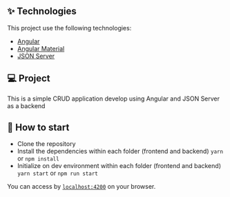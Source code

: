 ## ✨ Technologies

This project use the following technologies:

- [Angular](https://angular.io/)
- [Angular Material](https://material.angular.io/)
- [JSON Server](https://www.npmjs.com/package/json-server)

## 💻 Project

This is a simple CRUD application develop using Angular and JSON Server as a backend<br>

## 🚀 How to start

- Clone the repository
- Install the dependencies within each folder (frontend and backend) `yarn` or `npm install`
- Initialize on dev environment within each folder (frontend and backend) `yarn start` or `npm run start`

You can access by [`localhost:4200`](http://localhost:4200) on your browser.

